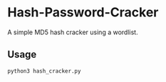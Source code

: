 # Hash-Password-Cracker
A simple MD5 hash cracker using a wordlist.

## Usage
```bash
python3 hash_cracker.py
